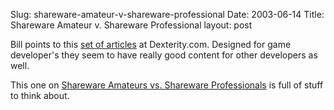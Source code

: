 Slug: shareware-amateur-v-shareware-professional
Date: 2003-06-14
Title: Shareware Amateur v. Shareware Professional
layout: post

Bill points to this <a href="http://www.dexterity.com/articles/">set of articles</a> at Dexterity.com. Designed for game developer&#39;s they seem to have really good content for other developers as well.

This one on <a href="http://www.dexterity.com/articles/shareware-amateurs-vs-shareware-professionals.htm">Shareware Amateurs vs. Shareware Professionals</a> is full of stuff to think about.
